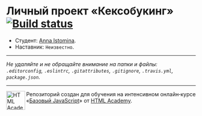 # Личный проект «Кексобукинг» [![Build status][travis-image]][travis-url]

* Студент: [Anna Istomina](https://up.htmlacademy.ru/javascript/10/user/100382).
* Наставник: `Неизвестно`.

---

_Не удаляйте и не обращайте внимание на папки и файлы:_<br>
_`.editorconfig`, `.eslintrc`, `.gitattributes`, `.gitignore`, `.travis.yml`, `package.json`._

---

<a href="https://htmlacademy.ru/intensive/javascript"><img align="left" width="50" height="50" title="HTML Academy" src="https://up.htmlacademy.ru/static/img/intensive/javascript/logo-for-github.svg"></a>

Репозиторий создан для обучения на интенсивном онлайн‑курсе «[Базовый JavaScript](https://htmlacademy.ru/intensive/javascript)» от [HTML Academy](https://htmlacademy.ru).

[travis-image]: https://travis-ci.org/htmlacademy-javascript/100382-keksobooking.svg?branch=master
[travis-url]: https://travis-ci.org/htmlacademy-javascript/100382-keksobooking
